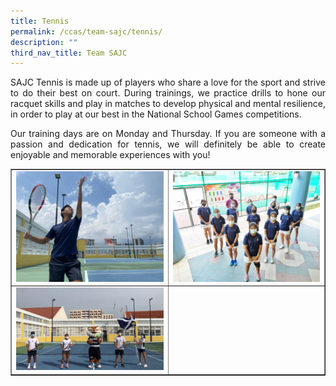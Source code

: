 ```yaml
---
title: Tennis
permalink: /ccas/team-sajc/tennis/
description: ""
third_nav_title: Team SAJC
---
```

<p align="justify">SAJC Tennis is made up of players who share a love for the sport and strive to do their best on court. During trainings, we practice drills to hone our racquet skills and play in matches to develop physical and mental resilience, in order to play at our best in the National School Games competitions.</p>
<p align="justify">Our training days are on Monday and Thursday. If you are someone with a passion and dedication for tennis, we will definitely be able to create enjoyable and memorable experiences with you!</p>
<table style="border-collapse: collapse; width: 100%;" border="1">
<tbody>
<tr>
<td style="width: 50%;"><img src="/images/ten1.jpeg"></td>
<td style="width: 50%;"><img src="/images/ten2.jpeg"></td>
</tr>
<tr>
<td style="width: 50%;"><img src="/images/ten3.jpg"></td>
<td style="width: 50%;">&nbsp;</td>
</tr>
</tbody>
</table>